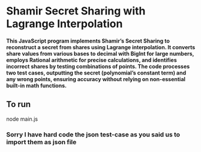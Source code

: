 # Shamir Secret Sharing with Lagrange Interpolation

#### This JavaScript program implements Shamir’s Secret Sharing to reconstruct a secret from shares using Lagrange interpolation. It converts share values from various bases to decimal with BigInt for large numbers, employs Rational arithmetic for precise calculations, and identifies incorrect shares by testing combinations of points. The code processes two test cases, outputting the secret (polynomial’s constant term) and any wrong points, ensuring accuracy without relying on non-essential built-in math functions. 

## To run
node main.js

### Sorry I have hard code the json test-case as you said us to import them as json file